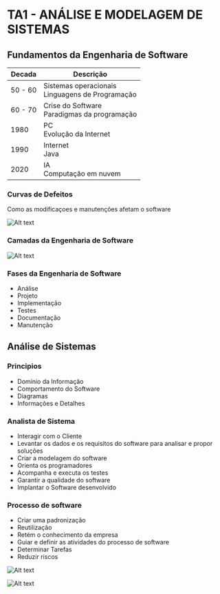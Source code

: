 # TA1 - ANÁLISE E MODELAGEM DE SISTEMAS

## Fundamentos da Engenharia de Software

| Decada | Descrição |
| --- | --- |
| 50 - 60 | Sistemas operacionais <br> Linguagens de Programação |
| 60 - 70 | Crise do Software <br> Paradigmas da programação |
| 1980 | PC <br> Evolução da Internet |
| 1990 | Internet <br> Java |
| 2020 | IA <br> Computação em nuvem|

### Curvas de Defeitos

Como as modificaçoes e manutenções afetam o software

![Alt text](image.png)

### Camadas da Engenharia de Software

![Alt text](image-1.png)

### Fases da Engenharia de Software

- Análise
- Projeto
- Implementação
- Testes
- Documentação
- Manutenção

## Análise de Sistemas

### Principios

- Domínio da Informação
- Comportamento do Software
- Diagramas
- Informações e Detalhes

### Analista de Sistema

- Interagir com o Cliente
- Levantar os dados e os requisitos do software para analisar e propor soluções
- Criar a modelagem do software
- Orienta os programadores
- Acompanha e executa os testes
- Garantir a qualidade do software
- Implantar o Software desenvolvido

### Processo de software

- Criar uma padronização
- Reutilização
- Retém o conhecimento da empresa
- Guiar e definir as atividades do processo de software
- Determinar Tarefas
- Reduzir riscos

![Alt text](image-2.png)

![Alt text](image-3.png)
